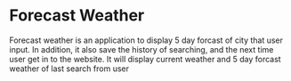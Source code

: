 Forecast Weather
===================
Forecast weather is an application to display 5 day forcast of city that user input. In addition, it also save the history of searching, and the next time user get in to the website. It will display current weather and 5 day forcast weather of last search from user

